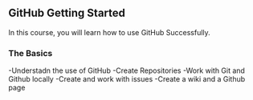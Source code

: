 ## GitHub Getting Started 
In this course, you will learn how to use GitHub Successfully.

### The Basics
-Understadn the use of GitHub
-Create Repositories
-Work with Git and Github locally
-Create and work with issues
-Create a wiki and a Github page 
